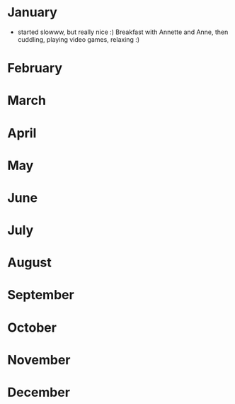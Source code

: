 # January
- started slowww, but really nice :) Breakfast with Annette and Anne, then cuddling, playing video games, relaxing :)

# February 

# March 

# April 

# May 

# June 

# July 

# August 

# September 

# October 

# November 

# December

